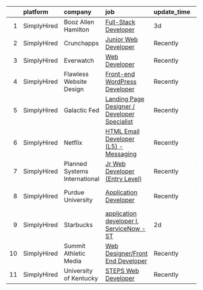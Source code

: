 

|    | platform    | company                       | job                                                                                                                                                       | update_time   | location           |
|---:|:------------|:------------------------------|:----------------------------------------------------------------------------------------------------------------------------------------------------------|:--------------|:-------------------|
|  1 | SimplyHired | Booz Allen Hamilton           | [Full-Stack Developer](https://www.simplyhired.com/job/Xo9KZLBKu_T3o5JRst0iN--J6YxKtq_XMt3HdWhSJQjlz5noOIA1BQ?q=design+developer)                         | 3d            | McLean, VA         |
|  2 | SimplyHired | Crunchapps                    | [Junior Web Developer](https://www.simplyhired.com/job/WCG3OHgVbBDAUjwPBcN_6NksBp6TgvlNJA5BKtraUn2U_yHM1Ue0Xg?q=design+developer)                         | Recently      | New York, NY       |
|  3 | SimplyHired | Everwatch                     | [Web Developer](https://www.simplyhired.com/job/_bsipENjYx-YGwaNiM2zZ05UrNrMfGRdEI9-Didyfl_yZSq2VMecsA?q=design+developer)                                | Recently      | Reston, VA         |
|  4 | SimplyHired | Flawless Website Design       | [Front-end WordPress Developer](https://www.simplyhired.com/job/7nUNHBLAjJhH1dtx6Tpj5rvAr71dZrCzzGnJhsgFap7PFK7Ur-NQIw?q=design+developer)                | Recently      | Remote             |
|  5 | SimplyHired | Galactic Fed                  | [Landing Page Designer / Developer Specialist](https://www.simplyhired.com/job/SxpXe-KvDk7LkuSiRKUivpfS4inI_OeLZUC3pFqxq5cB6C9YqgXU6w?q=design+developer) | Recently      | Remote             |
|  6 | SimplyHired | Netflix                       | [HTML Email Developer (L5) - Messaging](https://www.simplyhired.com/job/1bXVxt5BiO0MD0IViaSIetDkT_fhFoZwnqAbC8nd3-MrVMl4GV84Zg?q=design+developer)        | Recently      | Remote             |
|  7 | SimplyHired | Planned Systems International | [Jr Web Developer (Entry Level)](https://www.simplyhired.com/job/ebg1yabfkyiWM80EY_xgngF5GKdMDmuED84-hYpxkiQkJNcZej3_gA?q=design+developer)               | Recently      | Washington, DC     |
|  8 | SimplyHired | Purdue University             | [Application Developer](https://www.simplyhired.com/job/aR6ED3mfGbNjbTNBVIYyv2nBbwHS18lmOyVafvsTKBrMMYFUEe2x0Q?q=design+developer)                        | Recently      | West Lafayette, IN |
|  9 | SimplyHired | Starbucks                     | [application developer I, ServiceNow - ST](https://www.simplyhired.com/job/UOByVkNCUkHvCVPe9TO4NPypn9lXg4bNQITgis8iVFZ29TePVPceyw?q=design+developer)     | 2d            | Seattle, WA        |
| 10 | SimplyHired | Summit Athletic Media         | [Web Designer/Front End Developer](https://www.simplyhired.com/job/zSXSp8VqsaVMrsrpl58tsWeOwrQYA13Gzl7FV0KswX-TRM44pB3XCQ?q=design+developer)             | Recently      | Charlotte, NC      |
| 11 | SimplyHired | University of Kentucky        | [STEPS Web Developer](https://www.simplyhired.com/job/EnZc23TPeM_f3sALqTQqXafrWs1JSapuZ4vsIZq_DxXgEBBlLRh57w?q=design+developer)                          | Recently      | Lexington, KY      |